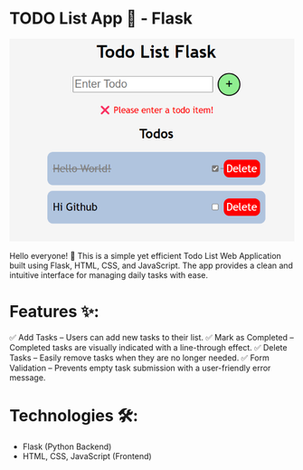  # TODO List App 📝 - Flask

 ![alt text](mcv.png)

Hello everyone! 👋 This is a simple yet efficient Todo List Web Application built using Flask, HTML, CSS, and JavaScript. The app provides a clean and intuitive interface for managing daily tasks with ease.

 
 
# Features ✨:
✅ Add Tasks – Users can add new tasks to their list.
✅ Mark as Completed – Completed tasks are visually indicated with a line-through effect.
✅ Delete Tasks – Easily remove tasks when they are no longer needed.
✅ Form Validation – Prevents empty task submission with a user-friendly error message.

# Technologies 🛠️:
* Flask (Python Backend)
* HTML, CSS, JavaScript (Frontend)





